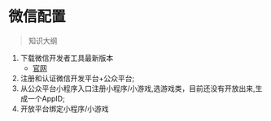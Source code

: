 # 微信配置

> 知识大纲
1. 下载微信开发者工具最新版本 
    * [官网](https://mp.weixin.qq.com/debug/wxagame/dev/devtools/download.html?t=20171228)
2. 注册和认证微信开发平台+公众平台;
3. 从公众平台小程序入口注册小程序/小游戏,选游戏类，目前还没有开放出来,生成一个AppID;
4. 开放平台绑定小程序/小游戏
